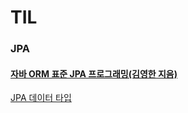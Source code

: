 # TIL

### JPA
#### [자바 ORM 표준 JPA 프로그래밍(김영한 지음)](http://www.kyobobook.co.kr/product/detailViewKor.laf?ejkGb=KOR&mallGb=KOR&barcode=9788960777330&orderClick=LAG&Kc=)
[JPA 데이터 타입](https://github.com/minomi/TIL/blob/master/Java/JPA/hello-jpa/Type.md)
